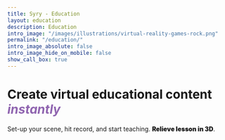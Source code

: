 ```yaml
---
title: Syry - Education
layout: education
description: Education
intro_image: "/images/illustrations/virtual-reality-games-rock.png"
permalink: "/education/"
intro_image_absolute: false
intro_image_hide_on_mobile: false
show_call_box: true
---
```


# Create virtual educational content *<span style="color:#9065b0">instantly</span>*

Set-up your scene, hit record, and start teaching. <strong style="font-weight: 900;">Relieve lesson in 3D</strong>.
